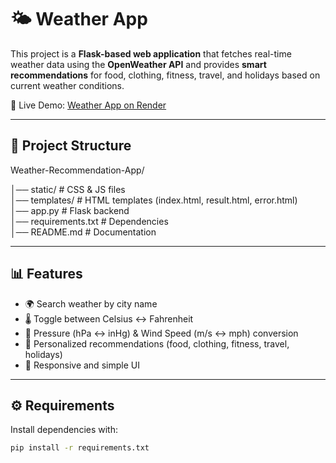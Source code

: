 # 🌤️ Weather App

This project is a **Flask-based web application** that fetches real-time weather data using the **OpenWeather API** and provides **smart recommendations** for food, clothing, fitness, travel, and holidays based on current weather conditions.

🔗 Live Demo: [Weather App on Render](https://alfiya-weather-app.onrender.com)

---

## 📂 Project Structure

Weather-Recommendation-App/  

│── static/                  # CSS & JS files  
│── templates/               # HTML templates (index.html, result.html, error.html)  
│── app.py                   # Flask backend  
│── requirements.txt         # Dependencies  
│── README.md                # Documentation  

---

## 📊 Features

- 🌍 Search weather by city name  
- 🌡️ Toggle between Celsius ↔ Fahrenheit  
- 💨 Pressure (hPa ↔ inHg) & Wind Speed (m/s ↔ mph) conversion  
- 🎯 Personalized recommendations (food, clothing, fitness, travel, holidays)  
- 📱 Responsive and simple UI  

---

## ⚙️ Requirements

Install dependencies with:
```bash
pip install -r requirements.txt


